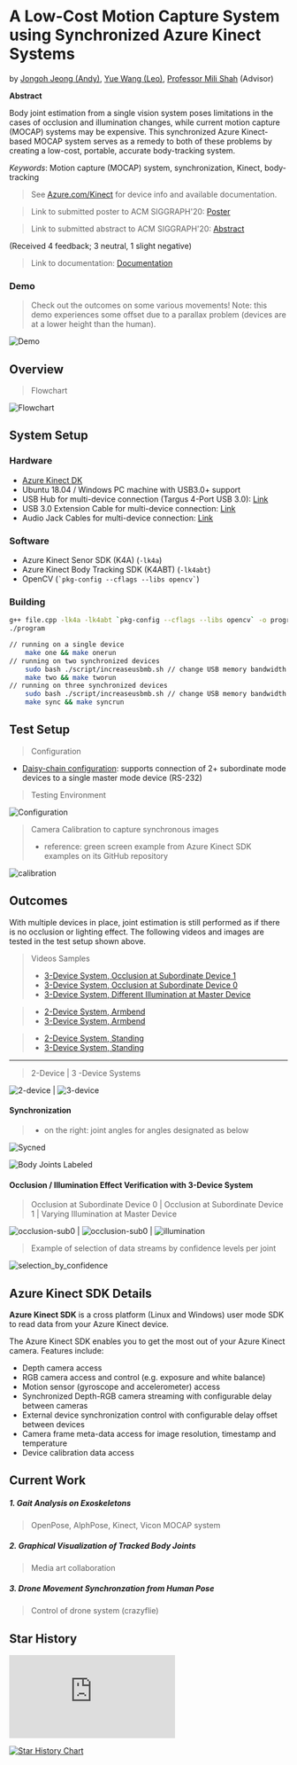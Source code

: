 # A Low-Cost Motion Capture System using Synchronized Azure Kinect Systems

by [Jongoh Jeong (Andy)](mailto:jeong2cu@gmail.com), [Yue Wang (Leo)](mailto:leowang1996@gmail.com), [Professor Mili Shah](mailto:mili.shah@cooper.edu) (Advisor)

**Abstract**

Body joint estimation from a single vision system poses limitations in the cases of occlusion and illumination changes, while current motion capture (MOCAP) systems may be expensive. This synchronized Azure Kinect-based MOCAP system serves as a remedy to both of these problems by creating a low-cost, portable, accurate body-tracking system.

_Keywords_: Motion capture (MOCAP) system, synchronization, Kinect, body-tracking

> See [Azure.com/Kinect](https://Azure.com/kinect) for device info and available documentation.

> Link to submitted poster to ACM SIGGRAPH'20: [Poster](doc/poster_SIGGRAPH2020.pdf)

> Link to submitted abstract to ACM SIGGRAPH'20: [Abstract](doc/abstract_SIGGRAPH2020.pdf)

(Received 4 feedback; 3 neutral, 1 slight negative)

> Link to documentation: [Documentation](doc/kinect_documentation.pdf)

### Demo

> Check out the outcomes on some various movements!
> Note: this demo experiences some offset due to a parallax problem (devices are at a lower height than the human).

![Demo](res/3_random_min1.gif)

## Overview
> Flowchart

![Flowchart](res/flowchart_black.png)

## System Setup

### Hardware

- [Azure Kinect DK](https://www.microsoft.com/en-us/p/azure-kinect-dk/8pp5vxmd9nhq?activetab=pivot%3aoverviewtab)
- Ubuntu 18.04 / Windows PC machine with USB3.0+ support
- USB Hub for multi-device connection (Targus 4-Port USB 3.0): [Link](https://www.amazon.com/Targus-4-Port-SuperSpeed-Adapter-ACH119US/dp/B005MR5HGI?th=1)
- USB 3.0 Extension Cable for multi-device connection: [Link](https://www.amazon.com/gp/product/B00DMFFL2W/?th=1)
- Audio Jack Cables for multi-device connection: [Link](https://www.amazon.com/Cable-Ruaeoda-3-5mm-Stereo-Audio/dp/B076S1DMXT/ref=sr_1_4?keywords=10m+3.5+jack+audio+aux+cable&qid=1579036893&s=electronics&sr=1-4)

### Software

- Azure Kinect Senor SDK (K4A) (`-lk4a`)
- Azure Kinect Body Tracking SDK (K4ABT) (`-lk4abt`)
- OpenCV (`` `pkg-config --cflags --libs opencv` ``)

### Building

```bash
g++ file.cpp -lk4a -lk4abt `pkg-config --cflags --libs opencv` -o program // compile
./program                                                                 // execute

// running on a single device
    make one && make onerun
// running on two synchronized devices
    sudo bash ./script/increaseusbmb.sh // change USB memory bandwidth size
    make two && make tworun
// running on three synchronized devices
    sudo bash ./script/increaseusbmb.sh // change USB memory bandwidth size
    make sync && make syncrun
```

## Test Setup

> Configuration

- [Daisy-chain configuration](https://docs.microsoft.com/en-us/azure/Kinect-dk/media/multicam-sync-daisychain.png): supports connection of 2+ subordinate mode devices to a single master mode device (RS-232)

> Testing Environment

![Configuration](res/testsetup.png)

> Camera Calibration to capture synchronous images
>
> - reference: green screen example from Azure Kinect SDK examples on its GitHub repository

![calibration](res/calibration_stage.png)

## Outcomes

With multiple devices in place, joint estimation is still performed as if there is no occlusion or lighting effect.
The following videos and images are tested in the test setup shown above.

> Videos Samples
>
> - [3-Device System, Occlusion at Subordinate Device 1](https://drive.google.com/open?id=1aI-claeftAODyKptgQAlp-xUNikidXkd)
> - [3-Device System, Occlusion at Subordinate Device 0](https://drive.google.com/open?id=1Het_abi7CdyeqTbc__DtbvoWLhRd6bSf)
> - [3-Device System, Different Illumination at Master Device](https://drive.google.com/open?id=13--C80KyPnNHy97qZYbnvLx_eqKF4sFo)

> - [2-Device System, Armbend](https://drive.google.com/open?id=1rNm08ENJNz7gC7qcjfLROrGfcWG34cxD)
> - [3-Device System, Armbend](https://drive.google.com/open?id=1kvbwZNJAQP5ep4wQ99Aks_qvyKswSmLm)

> - [2-Device System, Standing](https://drive.google.com/open?id=1R2_ukCFXL8e6FQaPcC5eoixONgsErfYw)
> - [3-Device System, Standing](https://drive.google.com/open?id=1v21fsoo8cYNsnlP9tcl4umf7r20Sj9_Q)

---

> 2-Device | 3 -Device Systems

![2-device](res/snapshot_2_dev.png) | ![3-device](res/snapshot_3_dev.png)

#### Synchronization

> - on the right: joint angles for angles designated as below

![Sycned](res/synced.png)

![Body Joints Labeled](res/bodyjoints_labeled.png)

#### Occlusion / Illumination Effect Verification with 3-Device System

> Occlusion at Subordinate Device 0 | Occlusion at Subordinate Device 1 | Varying Illumination at Master Device

![occlusion-sub0](res/occlusion_0.png) | ![occlusion-sub0](res/occlusion_1.png) | ![illumination](res/lighting_master.png)

> Example of selection of data streams by confidence levels per joint

![selection_by_confidence](res/check_confident_devices.png)

## Azure Kinect SDK Details

**Azure Kinect SDK** is a cross platform (Linux and Windows) user mode SDK to read data from your Azure Kinect device.

The Azure Kinect SDK enables you to get the most out of your Azure Kinect camera. Features include:

- Depth camera access
- RGB camera access and control (e.g. exposure and white balance)
- Motion sensor (gyroscope and accelerometer) access
- Synchronized Depth-RGB camera streaming with configurable delay between cameras
- External device synchronization control with configurable delay offset between devices
- Camera frame meta-data access for image resolution, timestamp and temperature
- Device calibration data access

## Current Work

##### 1. Gait Analysis on Exoskeletons

> OpenPose, AlphPose, Kinect, Vicon MOCAP system

##### 2. Graphical Visualization of Tracked Body Joints

> Media art collaboration

##### 3. Drone Movement Synchronzation from Human Pose

> Control of drone system (crazyflie)


## Star History

[![Stargazers repo roster for @andyj1/kinect](https://bytecrank.com/nastyox/reporoster/php/stargazersSVG.php?user=andyj1&repo=kinect)]([https://github.com/NVlabs/MambaVision](https://github.com/andyj1/kinect)/stargazers)


[![Star History Chart](https://api.star-history.com/svg?repos=andyj1/kinect&type=Date)](https://star-history.com/#andyj1/kinect&Date)
